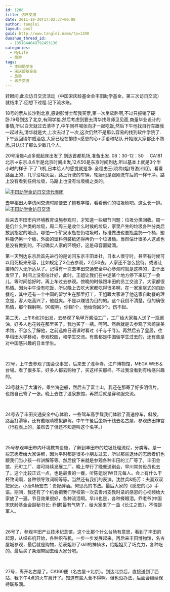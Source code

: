 ```yaml
---
id: 1208
title: 访日交流
date: 2011-10-20T17:02:37+00:00
author: tanglei
layout: post
guid: http://www.tanglei.name/?p=1208
duoshuo_thread_id:
  - 1351844048792453136
categories:
  - MyLife
  - 旅游
tags:
  - 丰田助学金
  - 宋庆龄基金会
  - 旅游
  - 访日交流
---
```

转眼间,此次访日交流活动（中国宋庆龄基金会丰田助学基金，第三次访日交流）就结束了.回想下过程.记下流水账。

18号的票从长沙到北京,感谢彭博士帮我买票,第一次坐软卧啊,不过只报销了硬卧.19号到达了北京,有同学接.然后考虑到要去清华找导师见见面,商量毕业设计的事情,所以白天就过去清华了,中午同样喊张向才一起吃饭,然后下午他找自行车跟我一起过去,清华就是大,上次去过了一次,这次仍然不是那么容易的找到软件学院了.下午返回瑞尔威酒店,大家已经在排练<感恩的心>手语和站队.开始跟大家都还不熟悉,只认识了那么少数几个人.

20号凌晨4点多就起床出发了,到达首都机场,准备出发. 08：30-12：50     CA181  北京→东京.8点半是北京时间出发,12点50是东京时间到达.所以基本上就是3个半小时的样子.下了飞机,日本给人的感觉就是净. 全程由王(晓梅)姐(导游)带团。看看路面上的，几乎没啥灰尘，路上行驶的车辆，轮胎也是跟刚洗车后的一样干净。路上没有看到任何垃圾，马路上也没有垃圾桶之类的。

[<img class="size-medium wp-image-1210 alignleft" title="japan_bus" src="/wp-content/uploads/2011/10/japan_bus1-300x225.jpg" alt="丰田助学金访日交流代表团"  />](/wp-content/uploads/2011/10/japan_bus1.jpg)

去早稻田大学访问交流时顺便去了趟教学楼，看看他们的垃圾桶吧。这么长一排。[<img class="alignright size-medium wp-image-1211" title="japan_wasde" src="/wp-content/uploads/2011/10/japan_wasde-300x168.jpg" alt="丰田助学金访日交流"  />](/wp-content/uploads/2011/10/japan_wasde.jpg)
  
后来去丰田市内环境教育设施参观时，才知道一些细节问题：垃圾分类回收。周一是仍什么种类的垃圾，周二周三是收什么时候的垃圾，家里产生的垃圾各种分类后放到指定的地点。哪怕一个矿泉水瓶在仍垃圾时，标准做法也要瓶盖扔一个桶，塑料瓶仍另一个桶，外面的塑料包装纸还得再仍一个垃圾桶。当然估计很多人这点也是没有做到的。不过确实人家的环境好，这是毋容置疑滴。

第一天到达东京后首先进行的是访问东京丰田本社，日本人很守时，甚至有时候可以用死板来形容，比如规定了3点去参观，2点50去，人家还不怎么接待。或者让接待的人无所适从了。记得有一次去丰田交通安全中心参观时就是这样的，由于出发早了，时间上没有估计好，此时，王姐让我们在中途某个地方停下来玩了一会儿，等时间恰好时，再上车过去参观。傍晚的时候跟丰田的员工交流了。大家都很热情。因为中午没有吃饭，所以晚上去吃大家都吃得很多啊，在一家家庭式的自助餐吃，其中还有一个中国的留学生在那里打工，王姐跟大家讲了他这家自助餐的理念是，客人吃高兴了，他就爽。不是以赚钱为目的的。这个我倒不清楚，但的确很热情，那个鞠躬啊，90度啊，你鞠1个，他给你回3个。伤不起。

第二天，上午8点20出发，去参观了龟甲万酱油工厂，工厂给大家每人送了一瓶酱油，好多人也花钱在那里买了。我也买了一瓶。呵呵。然后就是去参观了宫崎骏美术馆，不怎么了解他，之前选修日语课时看过《千与千寻》。再然后去了皇居，往早稻田大学移动，参观校园，和学生交流。有些都是中国留学生过去的，还有些是对中国感兴趣的日本学生。

&nbsp;

22号，上午去参观了国会议事堂，后来去了浅草寺，江户博物馆，MEGA WEB＆台場。看了很多车，好多人都去购物了，买这样买那样。不过我没看到有啥感兴趣的。

23号就去了大涌谷，乘坐海盗船，然后去了富士山，我还在那寄了好多明信片，也跟自己寄了一张。晚上去住了温泉旅馆，再然后就是穿和服交流。

&nbsp;

<p align="left">
  24号去了丰田交通安全中心体验，一些驾车高手载我们体验了高速停车，斜坡，路面打滑等，还有戴眼睛模拟醉驾。中午午餐后坐新干线去名古屋，参观热田神宫（行程表上的，虽然去了但还不知道叫这个名字。）
</p>

&nbsp;

<p align="left">
  25号参观丰田市内环境教育设施，了解到丰田市的垃圾处理流程，分类等。是一些志愿者给大家讲解，因为平时都是很多小朋友过去，所以那些退休的志愿者们也跟我们当小孩一样讲解等等。然后接下来就是参观各种丰田的工厂等了。丰田会馆、元町工厂、堤可持续发展工厂。晚上举行了晚餐送别会，早川常务役员也去了。这个比较正式一点，也是最贵的一餐，听陈姐说1W日元每人。会上有什么干杯致词啊，各种领导致词啊等等。当然还有我们的表演。沈胜兵&杨芳：夫妻双双把家还。小唐&杨宏杰：贵妃醉酒。何思亮的书法。最后大家的《感恩的心》手语。期间，我还有了个机会把我们学校第一次去贵州支教时录的感恩的心视频给大家放了一遍。节目效果很好，各种流泪啊。早川也是，各种搽眼泪。乔老爷(中国宋庆龄基金会副秘书长: 乔健)最有气势了，给大家来了一曲《长江之歌》，不愧是军人。
</p>

&nbsp;

26号了，参观丰田产业技术纪念馆，这个比那个什么台场有意思，看到了丰田的起源，从织布机开始，各种织布机，一步一步发展起来。再后来丰田博物馆，名古屋城参观，最后就是购物，给表姐带了skⅡ的神仙水，给姐姐买了巧克力，各种吃的。最后买了条烟带回去给大家分吧。

&nbsp;

27号，离开名古屋了。CA160便（名古屋→北京）。到达北京后，直接送到了西站，我下午4点的火车离开了。知道有些人舍不得啊。但也没办法，后面会继续保持联系滴。

